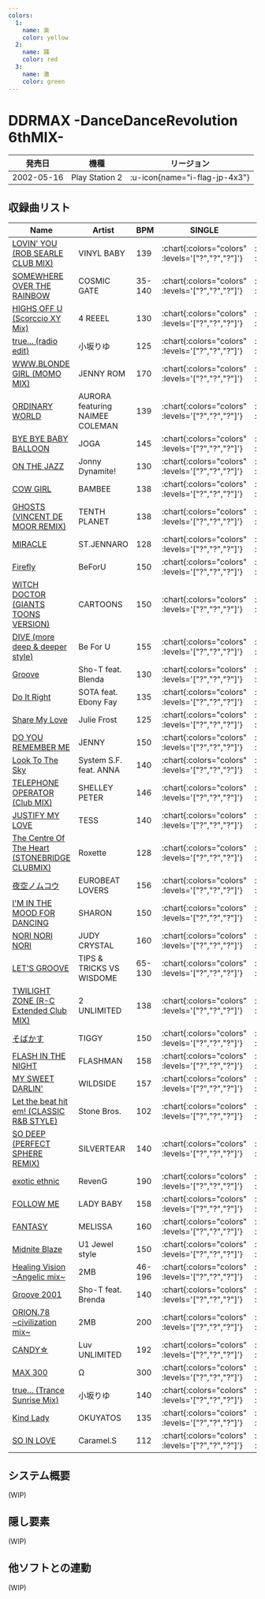 ```yaml
---
colors:
  1:
    name: 楽
    color: yellow
  2:
    name: 踊
    color: red
  3:
    name: 激
    color: green
---
```


# DDRMAX -DanceDanceRevolution 6thMIX-

|発売日|機種|リージョン|
|------|----|---------|
|2002-05-16|Play Station 2| :u-icon{name="i-flag-jp-4x3"}|

## 収録曲リスト

|Name|Artist|BPM|SINGLE|DOUBLE|
|----|------|---|------|------|
|[LOVIN' YOU (ROB SEARLE CLUB MIX)](/playstation2-jp/max/lovin-you)|VINYL BABY|139| :chart{:colors="colors" :levels='["?","?","?"]'} | :chart{:colors="colors" :levels='["?","?","?"]'} |
|[SOMEWHERE OVER THE RAINBOW](/playstation2-jp/max/somewhere-over-the-rainbow)|COSMIC GATE|35-140| :chart{:colors="colors" :levels='["?","?","?"]'} | :chart{:colors="colors" :levels='["?","?","?"]'} |
|[HIGHS OFF U (Scorccio XY Mix)](/playstation2-jp/max/highs-off-u)|4 REEEL|130| :chart{:colors="colors" :levels='["?","?","?"]'} | :chart{:colors="colors" :levels='["?","?","?"]'} |
|[true... (radio edit)](/playstation2-jp/max/true-radio)|小坂りゆ|125| :chart{:colors="colors" :levels='["?","?","?"]'} | :chart{:colors="colors" :levels='["?","?","?"]'} |
|[WWW.BLONDE GIRL (MOMO MIX)](/playstation2-jp/max/www-blonde-girl)|JENNY ROM|170| :chart{:colors="colors" :levels='["?","?","?"]'} | :chart{:colors="colors" :levels='["?","?","?"]'} |
|[ORDINARY WORLD](/playstation2-jp/max/ordinary-world)|AURORA featuring NAIMEE COLEMAN|139| :chart{:colors="colors" :levels='["?","?","?"]'} | :chart{:colors="colors" :levels='["?","?","?"]'} |
|[BYE BYE BABY BALLOON](/playstation2-jp/max/bye-bye-baby-balloon)|JOGA|145| :chart{:colors="colors" :levels='["?","?","?"]'} | :chart{:colors="colors" :levels='["?","?","?"]'} |
|[ON THE JAZZ](/playstation-jp/5th/on-the-jazz)|Jonny Dynamite!|130| :chart{:colors="colors" :levels='["?","?","?"]'} | :chart{:colors="colors" :levels='["?","?","?"]'} |
|[COW GIRL](/playstation2-jp/max/cow-girl)|BAMBEE|138| :chart{:colors="colors" :levels='["?","?","?"]'} | :chart{:colors="colors" :levels='["?","?","?"]'} |
|[GHOSTS (VINCENT DE MOOR REMIX)](/playstation2-jp/max/ghosts)|TENTH PLANET|138| :chart{:colors="colors" :levels='["?","?","?"]'} | :chart{:colors="colors" :levels='["?","?","?"]'} |
|[MIRACLE](/playstation2-jp/max/miracle)|ST.JENNARO|128| :chart{:colors="colors" :levels='["?","?","?"]'} | :chart{:colors="colors" :levels='["?","?","?"]'} |
|[Firefly](/playstation2-jp/max/firefly)|BeForU|150| :chart{:colors="colors" :levels='["?","?","?"]'} | :chart{:colors="colors" :levels='["?","?","?"]'} |
|[WITCH DOCTOR (GIANTS TOONS VERSION)](/playstation2-jp/max/witch-doctor)|CARTOONS|150| :chart{:colors="colors" :levels='["?","?","?"]'} | :chart{:colors="colors" :levels='["?","?","?"]'} |
|[DIVE (more deep & deeper style)](/playstation-jp/5th/dive-more-deep)|Be For U|155| :chart{:colors="colors" :levels='["?","?","?"]'} | :chart{:colors="colors" :levels='["?","?","?"]'} |
|[Groove](/playstation-jp/4th/groove)|Sho-T feat. Blenda|130| :chart{:colors="colors" :levels='["?","?","?"]'} | :chart{:colors="colors" :levels='["?","?","?"]'} |
|[Do It Right](/playstation-jp/5th/do-it-right)|SOTA feat. Ebony Fay|135| :chart{:colors="colors" :levels='["?","?","?"]'} | :chart{:colors="colors" :levels='["?","?","?"]'} |
|[Share My Love](/playstation-jp/4th/share-my-love)|Julie Frost|125| :chart{:colors="colors" :levels='["?","?","?"]'} | :chart{:colors="colors" :levels='["?","?","?"]'} |
|[DO YOU REMEMBER ME](/playstation2-jp/max/do-you-remember-me)|JENNY|150| :chart{:colors="colors" :levels='["?","?","?"]'} | :chart{:colors="colors" :levels='["?","?","?"]'} |
|[Look To The Sky](/playstation-jp/5th/look-to-the-sky)|System S.F. feat. ANNA|140| :chart{:colors="colors" :levels='["?","?","?"]'} | :chart{:colors="colors" :levels='["?","?","?"]'} |
|[TELEPHONE OPERATOR (Club MIX)](/playstation2-jp/max/telephone-operator)|SHELLEY PETER|146| :chart{:colors="colors" :levels='["?","?","?"]'} | :chart{:colors="colors" :levels='["?","?","?"]'} |
|[JUSTIFY MY LOVE](/playstation2-jp/max/justify-my-love)|TESS|140| :chart{:colors="colors" :levels='["?","?","?"]'} | :chart{:colors="colors" :levels='["?","?","?"]'} |
|[The Centre Of The Heart (STONEBRIDGE CLUBMIX)](/playstation-jp/5th/the-centre-of-the-heart)|Roxette|128| :chart{:colors="colors" :levels='["?","?","?"]'} | :chart{:colors="colors" :levels='["?","?","?"]'} |
|[夜空ノムコウ](/playstation2-jp/max/yozora-no-muko)|EUROBEAT LOVERS|156| :chart{:colors="colors" :levels='["?","?","?"]'} | :chart{:colors="colors" :levels='["?","?","?"]'} |
|[I'M IN THE MOOD FOR DANCING](/playstation2-jp/max/im-in-the-mood-for-dancing)|SHARON|150| :chart{:colors="colors" :levels='["?","?","?"]'} | :chart{:colors="colors" :levels='["?","?","?"]'} |
|[NORI NORI NORI](/playstation-jp/5th/nori-nori-nori)|JUDY CRYSTAL|160| :chart{:colors="colors" :levels='["?","?","?"]'} | :chart{:colors="colors" :levels='["?","?","?"]'} |
|[LET'S GROOVE](/playstation2-jp/max/lets-groove)|TIPS & TRICKS VS WISDOME|65-130| :chart{:colors="colors" :levels='["?","?","?"]'} | :chart{:colors="colors" :levels='["?","?","?"]'} |
|[TWILIGHT ZONE (R-C Extended Club MIX)](/playstation2-jp/max/twilight-zone-rc-extended)|2 UNLIMITED|138| :chart{:colors="colors" :levels='["?","?","?"]'} | :chart{:colors="colors" :levels='["?","?","?"]'} |
|[そばかす](/playstation2-jp/max/freckles)|TIGGY|150| :chart{:colors="colors" :levels='["?","?","?"]'} | :chart{:colors="colors" :levels='["?","?","?"]'} |
|[FLASH IN THE NIGHT](/playstation2-jp/max/flash-in-the-night)|FLASHMAN|158| :chart{:colors="colors" :levels='["?","?","?"]'} | :chart{:colors="colors" :levels='["?","?","?"]'} |
|[MY SWEET DARLIN'](/playstation2-jp/max/my-sweet-darlin)|WILDSIDE|157| :chart{:colors="colors" :levels='["?","?","?"]'} | :chart{:colors="colors" :levels='["?","?","?"]'} |
|[Let the beat hit em! (CLASSIC R&B STYLE)](/playstation-jp/extra/let-the-beat-hit-em-classic)|Stone Bros.|102| :chart{:colors="colors" :levels='["?","?","?"]'} | :chart{:colors="colors" :levels='["?","?","?"]'} |
|[SO DEEP (PERFECT SPHERE REMIX)](/playstation2-jp/max/so-deep)|SILVERTEAR|140| :chart{:colors="colors" :levels='["?","?","?"]'} | :chart{:colors="colors" :levels='["?","?","?"]'} |
|[exotic ethnic](/playstation2-jp/max/exotic-ethnic)|RevenG|190| :chart{:colors="colors" :levels='["?","?","?"]'} | :chart{:colors="colors" :levels='["?","?","?"]'} |
|[FOLLOW ME](/playstation2-jp/max/follow-me)|LADY BABY|158| :chart{:colors="colors" :levels='["?","?","?"]'} | :chart{:colors="colors" :levels='["?","?","?"]'} |
|[FANTASY](/playstation2-jp/max/fantasy)|MELISSA|160| :chart{:colors="colors" :levels='["?","?","?"]'} | :chart{:colors="colors" :levels='["?","?","?"]'} |
|[Midnite Blaze](/playstation-jp/4th/midnite-blaze)|U1 Jewel style|150| :chart{:colors="colors" :levels='["?","?","?"]'} | :chart{:colors="colors" :levels='["?","?","?"]'} |
|[Healing Vision \~Angelic mix\~](/playstation-jp/5th/healing-vision-angelic)|2MB|46-196| :chart{:colors="colors" :levels='["?","?","?"]'} | :chart{:colors="colors" :levels='["?","?","?"]'} |
|[Groove 2001](/playstation-jp/extra/groove-2001)|Sho-T feat. Brenda|140| :chart{:colors="colors" :levels='["?","?","?"]'} | :chart{:colors="colors" :levels='["?","?","?"]'} |
|[ORION.78 \~civilization mix\~](/playstation-jp/4th/orion-78-civilization)|2MB|200| :chart{:colors="colors" :levels='["?","?","?"]'} | :chart{:colors="colors" :levels='["?","?","?"]'} |
|[CANDY☆](/playstation2-jp/max/candy)|Luv UNLIMITED|192| :chart{:colors="colors" :levels='["?","?","?"]'} | :chart{:colors="colors" :levels='["?","?","?"]'} |
|[MAX 300](/playstation2-jp/max/max-300)|Ω|300| :chart{:colors="colors" :levels='["?","?","?"]'} | :chart{:colors="colors" :levels='["?","?","?"]'} |
|[true... (Trance Sunrise Mix)](/playstation2-jp/max/true-trance)|小坂りゆ|140| :chart{:colors="colors" :levels='["?","?","?"]'} | :chart{:colors="colors" :levels='["?","?","?"]'} |
|[Kind Lady](/playstation2-jp/max/kind-lady)|OKUYATOS|135| :chart{:colors="colors" :levels='["?","?","?"]'} | :chart{:colors="colors" :levels='["?","?","?"]'} |
|[SO IN LOVE](/playstation2-jp/max/so-in-love)|Caramel.S|112| :chart{:colors="colors" :levels='["?","?","?"]'} | :chart{:colors="colors" :levels='["?","?","?"]'} |

## システム概要

(WIP)

## 隠し要素

(WIP)

## 他ソフトとの連動

(WIP)
